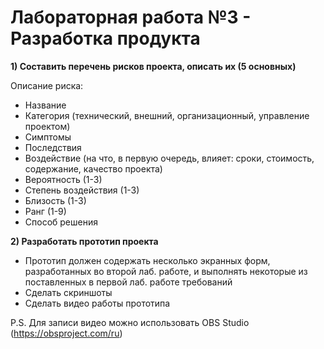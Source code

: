 Лабораторная работа №3 - Разработка продукта
=======================================================

**1) Составить перечень рисков проекта, описать их (5 основных)**

Описание риска:
-	Название
-	Категория (технический, внешний, организационный, управление проектом)
-	Симптомы
-	Последствия
-	Воздействие (на что, в первую очередь, влияет: сроки, стоимость, содержание, качество проекта)
-	Вероятность (1-3)
-	Степень воздействия (1-3)
-	Близость (1-3)
-	Ранг (1-9)
-	Способ решения

**2) Разработать прототип проекта**
-	Прототип должен содержать несколько экранных форм, разработанных во второй лаб. работе, и выполнять некоторые из поставленных в первой лаб. работе требований
-	Сделать скриншоты
-	Сделать видео работы прототипа

P.S. Для записи видео можно использовать OBS Studio (https://obsproject.com/ru)
